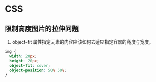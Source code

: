 # CSS

## 限制高度图片的拉伸问题

1. object-fit 属性指定元素的内容应该如何去适应指定容器的高度与宽度。

```css
img {
  width: 20px;
  height: 20px;
  object-fit: cover;
  object-position: 50% 50%;
}
```

